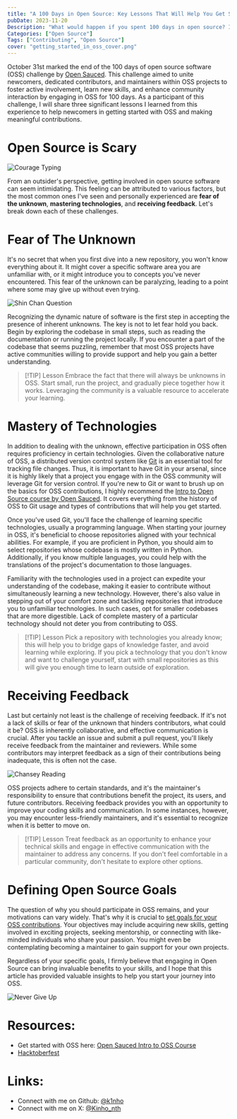 ```yaml
---
title: "A 100 Days in Open Source: Key Lessons That Will Help You Get Started 🚀"
pubDate: 2023-11-20
Description: "What would happen if you spent 100 days in open source? I describe the common challenges that I face when getting started in the OSS world, and the lessons learned along the way."
Categories: ["Open Source"]
Tags: ["Contributing", "Open Source"]
cover: "getting_started_in_oss_cover.png"
---
```


October 31st marked the end of the 100 days of open source software (OSS) challenge by [Open Sauced](https://opensauced.pizza). This challenge aimed to unite newcomers, dedicated contributors, and maintainers within OSS projects to foster active involvement, learn new skills,
and enhance community interaction by engaging in OSS for 100 days. As a participant of this challenge, I will share three significant lessons I learned from this experience to help newcomers in getting started with OSS and making meaningful contributions.

# Open Source is Scary

![Courage Typing](courage_type.gif)

From an outsider's perspective, getting involved in open source software can seem intimidating. This feeling can be attributed to various factors, but the most common ones I've seen and personally experienced
are **fear of the unknown**, **mastering technologies**, and **receiving feedback**. Let's break down each of these challenges.

# Fear of The Unknown

It's no secret that when you first dive into a new repository, you won't know everything about it. It might cover a specific software area you are unfamiliar with, or it might introduce you to concepts you've never encountered.
This fear of the unknown can be paralyzing, leading to a point where some may give up without even trying.

![Shin Chan Question](shin_chan_question.gif "exploring a CNCF codebase be like")

Recognizing the dynamic nature of software is the first step in accepting the presence of inherent unknowns. The key is not to let fear hold you back.
Begin by exploring the codebase in small steps, such as reading the documentation or running the project locally. If you encounter a part of the codebase that seems puzzling,
remember that most OSS projects have active communities willing to provide support and help you gain a better understanding.

> [!TIP] Lesson
> Embrace the fact that there will always be unknowns in OSS. Start small, run the project, and gradually piece together how it works. Leveraging the community is a valuable resource to accelerate your learning.

# Mastery of Technologies

In addition to dealing with the unknown, effective participation in OSS often requires proficiency in certain technologies. Given the collaborative nature of OSS, a distributed version control system like [Git](https://en.wikipedia.org/wiki/Git)
is an essential tool for tracking file changes. Thus, it is important to have Git in your arsenal, since it is highly likely that a project you engage with in the OSS community will leverage Git for version control.
If you're new to Git or want to brush up on the basics for OSS contributions, I highly recommend the [Intro to Open Source course by Open Sauced](https://opensauced.pizza/learn/intro-to-oss).
It covers everything from the history of OSS to Git usage and types of contributions that will help you get started.

Once you've used Git, you'll face the challenge of learning specific technologies, usually a programming language. When starting your journey in OSS,
it's beneficial to choose repositories aligned with your technical abilities. For example, if you are proficient in Python, you should aim to select repositories whose codebase is mostly written in Python.
Additionally, if you know multiple languages, you could help with the translations of the project's documentation to those languages.

Familiarity with the technologies used in a project can expedite your understanding of the codebase, making it easier to contribute without simultaneously learning a new technology. However,
there's also value in stepping out of your comfort zone and tackling repositories that introduce you to unfamiliar technologies. In such cases, opt for smaller codebases that are more digestible.
Lack of complete mastery of a particular technology should not deter you from contributing to OSS.

> [!TIP] Lesson
> Pick a repository with technologies you already know; this will help you to bridge gaps of knowledge faster, and avoid learning while exploring. If you pick a technology that you don't know and want to challenge yourself, start with small repositories as this will give you enough time to learn outside of exploration.

# Receiving Feedback

Last but certainly not least is the challenge of receiving feedback. If it's not a lack of skills or fear of the unknown that hinders contributors, what could it be? OSS is inherently collaborative,
and effective communication is crucial. After you tackle an issue and submit a pull request, you'll likely receive feedback from the maintainer and reviewers.
While some contributors may interpret feedback as a sign of their contributions being inadequate, this is often not the case.

![Chansey Reading](chansey_reading.gif "nit: racecar should be racecar")

OSS projects adhere to certain standards, and it's the maintainer's responsibility to ensure that contributions benefit the project, its users, and future contributors. Receiving feedback provides you with an opportunity to improve
your coding skills and communication. In some instances, however, you may encounter less-friendly maintainers, and it's essential to recognize when it is better to move on.

> [!TIP] Lesson
> Treat feedback as an opportunity to enhance your technical skills and engage in effective communication with the maintainer to address any concerns. If you don't feel comfortable in a particular community, don't hesitate to explore other options.

# Defining Open Source Goals

The question of why you should participate in OSS remains, and your motivations can vary widely. That's why it is crucial to [set goals for your OSS contributions](https://dev.to/opensauced/setting-goals-for-your-open-source-contributions-349b).
Your objectives may include acquiring new skills, getting involved in exciting projects, seeking mentorship, or connecting with like-minded individuals who share your passion. You might even be contemplating becoming a maintainer to gain support for your own projects.

Regardless of your specific goals, I firmly believe that engaging in Open Source can bring invaluable benefits to your skills, and I hope that this article has provided valuable insights to help you start your journey into OSS.

![Never Give Up](never_give_up.gif)

# Resources:

- Get started with OSS here: [Open Sauced Intro to OSS Course](https://opensauced.pizza/learn/intro-to-oss)
- [Hacktoberfest](https://hacktoberfest.com/participation/)

# Links:

- Connect with me on Github: [@k1nho](https://github.com/k1nho)
- Connect with me on X: [@Kinho_nth](https://x.com/kinho_nth)
